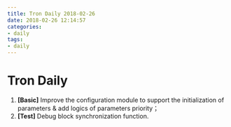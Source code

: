 ```yaml
---
title: Tron Daily 2018-02-26
date: 2018-02-26 12:14:57
categories:
- daily
tags:
- daily
---
```


# Tron Daily


1. **[Basic]** Improve the configuration module to support the initialization of parameters & add logics of parameters priority；
2. **[Test]** Debug block synchronization function.


